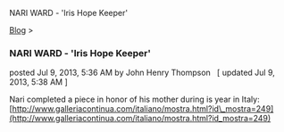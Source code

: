 NARI WARD - 'Iris Hope Keeper' 

[Blog](../z-blog-1.html)‎ > ‎

### NARI WARD - 'Iris Hope Keeper'

posted Jul 9, 2013, 5:36 AM by John Henry Thompson   \[ updated Jul 9, 2013, 5:38 AM \]

Nari completed a piece in honor of his mother during is year in Italy:  
[http://www.galleriacontinua.com/italiano/mostra.html?id\_mostra=249](http://www.galleriacontinua.com/italiano/mostra.html?id_mostra=249)  
  

